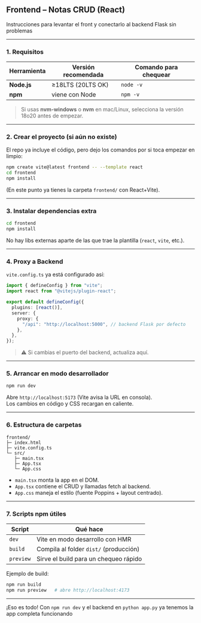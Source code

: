 ## Frontend – Notas CRUD (React)

Instrucciones para levantar el front y conectarlo al backend Flask sin problemas

---

### 1. Requisitos

| Herramienta | Versión recomendada | Comando para chequear |
|-------------|--------------------|-----------------------|
| **Node.js** | ≥18LTS (20LTS OK) | `node -v` |
| **npm**     | viene con Node     | `npm -v` |

> Si usas **nvm‑windows** o **nvm** en mac/Linux, selecciona la versión 18o20 antes de empezar.

---

### 2. Crear el proyecto (si aún no existe)

El repo ya incluye el código, pero dejo los comandos por si toca empezar en limpio:

```bash
npm create vite@latest frontend -- --template react
cd frontend
npm install
```

(En este punto ya tienes la carpeta `frontend/` con React+Vite).

---

### 3. Instalar dependencias extra

```bash
cd frontend
npm install
```

No hay libs externas aparte de las que trae la plantilla (`react`, `vite`, etc.).

---

### 4. Proxy a Backend

`vite.config.ts` ya está configurado así:

```ts
import { defineConfig } from "vite";
import react from "@vitejs/plugin-react";

export default defineConfig({
  plugins: [react()],
  server: {
    proxy: {
      "/api": "http://localhost:5000", // backend Flask por defecto
    },
  },
});
```

> ⚠️ Si cambias el puerto del backend, actualiza aquí.

---

### 5. Arrancar en modo desarrollador

```bash
npm run dev
```

Abre `http://localhost:5173` (Vite avisa la URL en consola).  
Los cambios en código y CSS recargan en caliente.

---

### 6. Estructura de carpetas

```
frontend/
├─ index.html
├─ vite.config.ts
└─ src/
   ├─ main.tsx
   ├─ App.tsx
   └─ App.css
```

* `main.tsx` monta la app en el DOM.  
* `App.tsx` contiene el CRUD y llamadas fetch al backend.  
* `App.css` maneja el estilo (fuente Poppins + layout centrado).

---

### 7. Scripts npm útiles

| Script | Qué hace |
|--------|----------|
| `dev`  | Vite en modo desarrollo con HMR |
| `build`| Compila al folder `dist/` (producción) |
| `preview` | Sirve el build para un chequeo rápido |

Ejemplo de build:

```bash
npm run build
npm run preview   # abre http://localhost:4173
```
---

¡Eso es todo! Con `npm run dev` y el backend en `python app.py` ya tenemos la app completa funcionando
